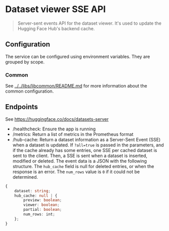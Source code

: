 # Dataset viewer SSE API

> Server-sent events API for the dataset viewer. It's used to update the Hugging Face Hub's backend cache.

## Configuration

The service can be configured using environment variables. They are grouped by scope.

### Common

See [../../libs/libcommon/README.md](../../libs/libcommon/README.md) for more information about the common configuration.

## Endpoints

See https://huggingface.co/docs/datasets-server

- /healthcheck: Ensure the app is running
- /metrics: Return a list of metrics in the Prometheus format
- /hub-cache: Return a dataset information as a Server-Sent Event (SSE) when a dataset is updated. If `?all=true` is passed in the parameters, and if the cache already has some entries, one SSE per cached dataset is sent to the client. Then, a SSE is sent when a dataset is inserted, modified or deleted. The event data is a JSON with the following structure. The `hub_cache` field is null for deleted entries, or when the response is an error. The `num_rows` value is `0` if it could not be determined.

```typescript
{
    dataset: string;
    hub_cache: null | {
        preview: boolean;
        viewer: boolean;
        partial: boolean;
        num_rows: int;
    };
}
```
